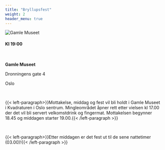 ```yaml
---
title: "Bryllupsfest"
weight: 2
header_menu: true
---
```


![Gamle Museet](images/gamlemuseetUte.jpg)

#### Kl 19:00

&nbsp; 

**Gamle Museet**

Dronningens gate 4

Oslo

&nbsp;

{{< left-paragraph>}}Mottakelse, middag og fest vil bli holdt i Gamle Museet i Kvadraturen i Oslo sentrum. Mingleområdet åpner rett etter vielsen kl 17.00 der det vil bli servert velkomstdrink og fingermat. Mottakelsen begynner 18.45 og middagen starter 19.00.{{< /left-paragraph >}}

&nbsp; 

{{< left-paragraph>}}Etter middagen er det fest ut til de sene nattetimer (03.00)!{{< /left-paragraph >}}